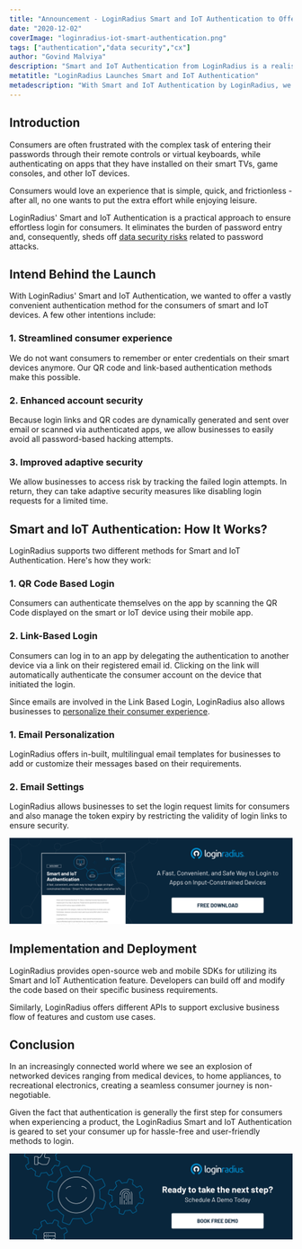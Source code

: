 ```yaml
---
title: "Announcement - LoginRadius Smart and IoT Authentication to Offer Hassle-Free Login for Input-Constrained Devices"
date: "2020-12-02"
coverImage: "loginradius-iot-smart-authentication.png"
tags: ["authentication","data security","cx"]
author: "Govind Malviya"
description: "Smart and IoT Authentication from LoginRadius is a realistic solution to ensure customers are securely logged in. It removes the password entry burden and as a result, eliminates data protection threats related to password attacks."
metatitle: "LoginRadius Launches Smart and IoT Authentication"
metadescription: "With Smart and IoT Authentication by LoginRadius, we decided to provide a very simple authentication method for smart and IoT system users."
---
```


## Introduction

Consumers are often frustrated with the complex task of entering their passwords through their remote controls or virtual keyboards, while authenticating on apps that they have installed on their smart TVs, game consoles, and other IoT devices. 

Consumers would love an experience that is simple, quick, and frictionless - after all, no one wants to put the extra effort while enjoying leisure. 

LoginRadius' Smart and IoT Authentication is a practical approach to ensure effortless login for consumers. It eliminates the burden of password entry and, consequently, sheds off [data security risks](https://www.loginradius.com/blog/start-with-identity/2020/06/consumer-data-privacy-security/) related to password attacks.

## Intend Behind the Launch

With LoginRadius' Smart and IoT Authentication, we wanted to offer a vastly convenient authentication method for the consumers of smart and IoT devices.  A few other intentions include: 

### 1. Streamlined consumer experience

We do not want consumers to remember or enter credentials on their smart devices anymore. Our QR code and link-based authentication methods make this possible.

### 2. Enhanced account security

Because login links and QR codes are dynamically generated and sent over email or scanned via authenticated apps, we allow businesses to easily avoid all password-based hacking attempts.

### 3. Improved adaptive security

We allow businesses to access risk by tracking the failed login attempts. In return, they can take adaptive security measures like disabling login requests for a limited time.

## Smart and IoT Authentication: How It Works?

LoginRadius supports two different methods for Smart and IoT Authentication. Here's how they work:

### 1. QR Code Based Login

Consumers can authenticate themselves on the app by scanning the QR Code displayed on the smart or IoT device using their mobile app.

### 2. Link-Based Login

Consumers can log in to an app by delegating the authentication to another device via a link on their registered email id. Clicking on the link will automatically authenticate the consumer account on the device that initiated the login.

Since emails are involved in the Link Based Login, LoginRadius also allows businesses to [personalize their consumer experience](https://www.loginradius.com/customer-experience-solutions/).

### 1. Email Personalization

LoginRadius offers in-built, multilingual email templates for businesses to add or customize their messages based on their requirements.

### 2. Email Settings

LoginRadius allows businesses to set the login request limits for consumers and also manage the token expiry by restricting the validity of login links to ensure security.

[![Loginradius IOT Smart Authentication Datasheet](iot-smart-authentication-datasheet.png)](https://www.loginradius.com/resource/smart-iot-authentication-datasheet)

## Implementation and Deployment

LoginRadius provides open-source web and mobile SDKs for utilizing its Smart and IoT Authentication feature. Developers can build off and modify the code based on their specific business requirements.

Similarly, LoginRadius offers different APIs to support exclusive business flow of features and custom use cases.

## Conclusion

In an increasingly connected world where we see an explosion of networked devices ranging from medical devices, to home appliances, to recreational electronics, creating a seamless consumer journey is non-negotiable.

Given the fact that authentication is generally the first step for consumers when experiencing a product, the LoginRadius Smart and IoT Authentication is geared to set your consumer up for hassle-free and user-friendly methods to login. 

[![book-a-demo-loginradius-banner](../../assets/book-a-demo-loginradius.png)](https://www.loginradius.com/book-a-demo/)
